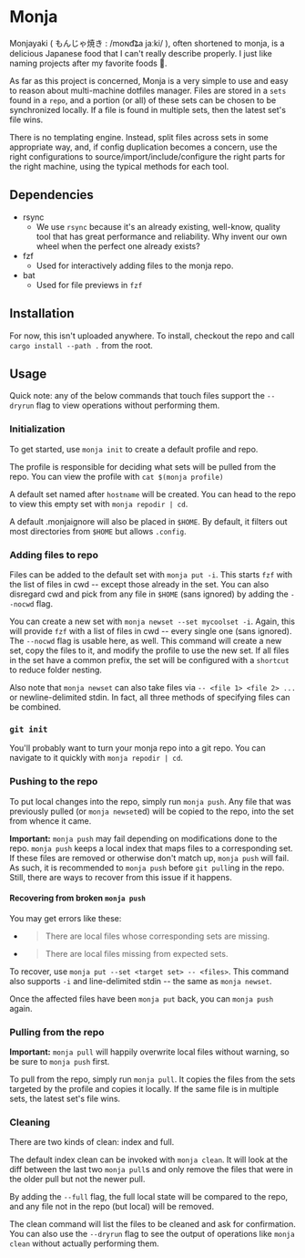 # Monja
Monjayaki ( もんじゃ焼き : /moɴd͡ʑa jaːki/ ), often shortened to monja, is a delicious Japanese food that I can't really describe properly.
I just like naming projects after my favorite foods 🤷.

As far as this project is concerned, Monja is a very simple to use and easy to reason about multi-machine dotfiles manager.
Files are stored in a `sets` found in a `repo`,
and a portion (or all) of these sets can be chosen to be synchronized locally.
If a file is found in multiple sets, then the latest set's file wins.

There is no templating engine. Instead, split files across sets in some appropriate way, and,
if config duplication becomes a concern,
use the right configurations to source/import/include/configure the right parts for the right machine,
using the typical methods for each tool.

## Dependencies
* rsync
  * We use `rsync` because it's an already existing, well-know, quality tool that has great performance and reliability.
    Why invent our own wheel when the perfect one already exists?
* fzf
  * Used for interactively adding files to the monja repo.
* bat
  * Used for file previews in `fzf`

## Installation
For now, this isn't uploaded anywhere. To install, checkout the repo and call `cargo install --path .` from the root.

## Usage
Quick note: any of the below commands that touch files support the `--dryrun` flag
to view operations without performing them.

### Initialization
To get started, use `monja init` to create a default profile and repo.

The profile is responsible for deciding what sets will be pulled from the repo.
You can view the profile with `cat $(monja profile)`

A default set named after `hostname` will be created.
You can head to the repo to view this empty set with `monja repodir | cd`.

A default .monjaignore will also be placed in `$HOME`.
By default, it filters out most directories from `$HOME` but allows `.config`.

### Adding files to repo
Files can be added to the default set with `monja put -i`.
This starts `fzf` with the list of files in cwd -- except those already in the set.
You can also disregard cwd and pick from any file in `$HOME` (sans ignored) by adding the `--nocwd` flag.

You can create a new set with `monja newset --set mycoolset -i`.
Again, this will provide `fzf` with a list of files in cwd -- every single one (sans ignored).
The `--nocwd` flag is usable here, as well.
This command will create a new set, copy the files to it, and modify the profile to use the new set.
If all files in the set have a common prefix, the set will be configured with a `shortcut` to reduce folder nesting.

Also note that `monja newset` can also take files via `-- <file 1> <file 2> ...` or newline-delimited stdin.
In fact, all three methods of specifying files can be combined.

### `git init`
You'll probably want to turn your monja repo into a git repo.
You can navigate to it quickly with `monja repodir | cd`.

### Pushing to the repo
To put local changes into the repo, simply run `monja push`.
Any file that was previously pulled (or `monja newset`ed) will be copied to the repo, into the set from whence it came.

**Important:** `monja push` may fail depending on modifications done to the repo.
`monja push` keeps a local index that maps files to a corresponding set.
If these files are removed or otherwise don't match up, `monja push` will fail.
As such, it is recommended to `monja push` before `git pull`ing in the repo.
Still, there are ways to recover from this issue if it happens.

#### Recovering from broken `monja push`
You may get errors like these:
* > There are local files whose corresponding sets are missing.
* > There are local files missing from expected sets.

To recover, use `monja put --set <target set> -- <files>`.
This command also supports `-i` and line-delimited stdin -- the same as `monja newset`.

Once the affected files have been `monja put` back, you can `monja push` again.

### Pulling from the repo
**Important:** `monja pull` will happily overwrite local files without warning, so be sure to `monja push` first.

To pull from the repo, simply run `monja pull`.
It copies the files from the sets targeted by the profile and copies it locally.
If the same file is in multiple sets, the latest set's file wins.

### Cleaning
There are two kinds of clean: index and full.

The default index clean can be invoked with `monja clean`. It will look at the diff between the last two `monja pull`s
and only remove the files that were in the older pull but not the newer pull.

By adding the `--full` flag, the full local state will be compared to the repo,
and any file not in the repo (but local) will be removed.

The clean command will list the files to be cleaned and ask for confirmation.
You can also use the `--dryrun` flag to see the output of operations like `monja clean` without actually performing them.
